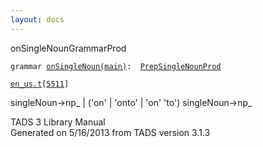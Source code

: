 ```yaml
---
layout: docs
---
```

<span class="title">onSingleNoun</span><span class="type">GrammarProd</span>

`grammar `<span class="classExtLink">[`onSingleNoun(main)`](../object/onSingleNoun(main).html)</span>` :   `[`PrepSingleNounProd`](../object/PrepSingleNounProd.html)

[`en_us.t`](../file/en_us.t.html)`[`[`5511`](../source/en_us.t.html#5511)`]`

<div class="gramrule">

singleNoun-\>np\_ \| ('on' \| 'onto' \| 'on' 'to') singleNoun-\>np\_  

</div>

<div class="ftr">

TADS 3 Library Manual  
Generated on 5/16/2013 from TADS version 3.1.3

</div>
